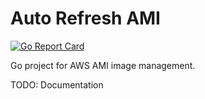 Auto Refresh AMI
================

[![Go Report Card](https://goreportcard.com/badge/github.com/rohit01/auto-refresh-ami)](https://goreportcard.com/report/github.com/rohit01/auto-refresh-ami)

Go project for AWS AMI image management.

TODO: Documentation
